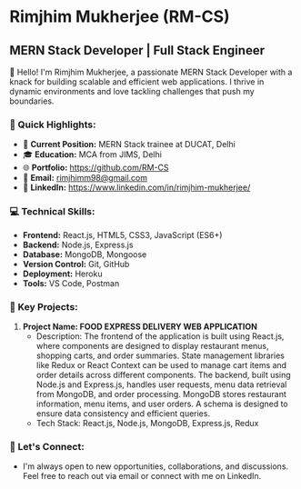 # Rimjhim Mukherjee (RM-CS)

## MERN Stack Developer | Full Stack Engineer

👋 Hello! I'm Rimjhim Mukherjee, a passionate MERN Stack Developer with a knack for building scalable and efficient web applications. I thrive in dynamic environments and love tackling challenges that push my boundaries.

### 🚀 Quick Highlights:

- 💼 **Current Position:** MERN Stack trainee at DUCAT, Delhi
- 🎓 **Education:** MCA from JIMS, Delhi
- 🌐 **Portfolio:** https://github.com/RM-CS
- 📧 **Email:** rimjhimm98@gmail.com
- 📱 **LinkedIn:** https://www.linkedin.com/in/rimjhim-mukherjee/


### 💻 Technical Skills:

- **Frontend:** React.js, HTML5, CSS3, JavaScript (ES6+)
- **Backend:** Node.js, Express.js
- **Database:** MongoDB, Mongoose
- **Version Control:** Git, GitHub
- **Deployment:** Heroku
- **Tools:** VS Code, Postman


### 🌟 Key Projects:

1. **Project Name: FOOD EXPRESS DELIVERY WEB APPLICATION**
   - Description: The frontend of the application is built using React.js, where components are designed to display restaurant menus, shopping carts, and order summaries. State management libraries like Redux or React Context can be used to manage cart items and order details across different components. The backend, built using Node.js and Express.js, handles user requests, menu data retrieval from MongoDB, and order processing. MongoDB stores restaurant information, menu items, and user orders. A schema is designed to ensure data consistency and efficient queries.
   - Tech Stack: React.js, Node.js, MongoDB, Express.js, Redux


### 📣 Let's Connect:

- I'm always open to new opportunities, collaborations, and discussions. Feel free to reach out via email or connect with me on LinkedIn.
